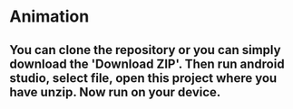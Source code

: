 # Animation

## You can clone the repository or you can simply download the 'Download ZIP'. Then run android studio, select file, open this project where you have unzip. Now run on your device.
